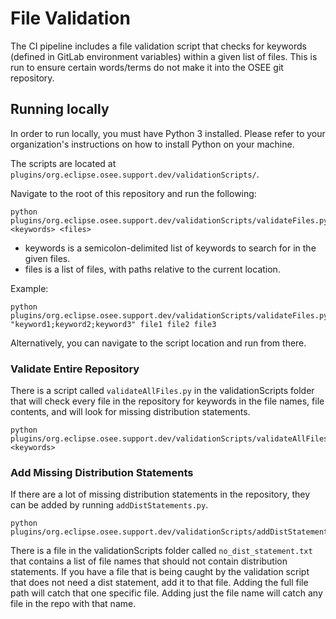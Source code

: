 # File Validation

The CI pipeline includes a file validation script that checks for keywords (defined in GitLab environment variables) within a given list of files. This is run to ensure certain words/terms do not make it into the OSEE git repository.

## Running locally

In order to run locally, you must have Python 3 installed. Please refer to your organization's instructions on how to install Python on your machine.

The scripts are located at `plugins/org.eclipse.osee.support.dev/validationScripts/`.

Navigate to the root of this repository and run the following:

```
python plugins/org.eclipse.osee.support.dev/validationScripts/validateFiles.py <keywords> <files>
```

- keywords is a semicolon-delimited list of keywords to search for in the given files.
- files is a list of files, with paths relative to the current location.

Example:

```
python plugins/org.eclipse.osee.support.dev/validationScripts/validateFiles.py "keyword1;keyword2;keyword3" file1 file2 file3
```

Alternatively, you can navigate to the script location and run from there.

### Validate Entire Repository

There is a script called `validateAllFiles.py` in the validationScripts folder that will check every file in the repository for keywords in the file names, file contents, and will look for missing distribution statements.

```
python plugins/org.eclipse.osee.support.dev/validationScripts/validateAllFiles.py <keywords>
```

### Add Missing Distribution Statements

If there are a lot of missing distribution statements in the repository, they can be added by running `addDistStatements.py`.

```
python plugins/org.eclipse.osee.support.dev/validationScripts/addDistStatements.py
```

There is a file in the validationScripts folder called `no_dist_statement.txt` that contains a list of file names that should not contain distribution statements. If you have a file that is being caught by the validation script that does not need a dist statement, add it to that file. Adding the full file path will catch that one specific file. Adding just the file name will catch any file in the repo with that name.
